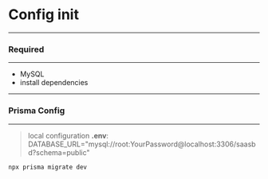 # Config init

---

### Required

---

- MySQL
- install dependencies

---

### Prisma Config

---

> local configuration
> **.env**: DATABASE_URL="mysql://root:YourPassword@localhost:3306/saasbd?schema=public"

```
npx prisma migrate dev

```
